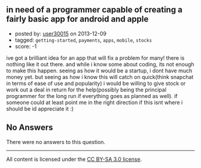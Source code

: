## in need of a programmer capable of creating a fairly basic app for android and apple

- posted by: [user30015](https://stackexchange.com/users/-1/30015-user30015) on 2013-12-09
- tagged: `getting-started`, `payments`, `apps`, `mobile`, `stocks`
- score: -1

<p>ive got a brilliant idea for an app that will fix a problem for many! there is nothing like it out there. and while i know some about coding, its not enough to make this happen. seeing as how it would be a startup, i dont have much money yet. but seeing as how i know this will catch on quick(think snapchat in terms of ease of use and popularity) i would be willing to give stock or work out a deal in return for the help(possibly being the principal programmer for the long run if everything goes as planned as well). if someone could at least point me in the right direction if this isnt where i should be id appreciate it :)</p>


## No Answers

There were no answers to this question.


---

All content is licensed under the [CC BY-SA 3.0 license](https://creativecommons.org/licenses/by-sa/3.0/).
